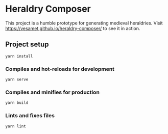 # Heraldry Composer

This project is a humble prototype for generating medieval heraldries.
Visit https://vesamet.github.io/heraldry-composer/ to see it in action.

## Project setup

```
yarn install
```

### Compiles and hot-reloads for development

```
yarn serve
```

### Compiles and minifies for production

```
yarn build
```

### Lints and fixes files

```
yarn lint
```
